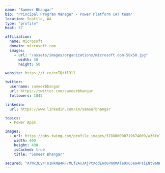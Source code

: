 ```yaml
---
name: "Sameer Bhangar"
bio: "Principal Program Manager - Power Platform CAT team"
location: Seattle, WA
type: "profile"
heat: 57

affiliation:
  name: Microsoft
  domain: microsoft.com
  images:
    - url: "/assets/images/organizations/microsoft.com-50x50.jpg"
      width: 50
      height: 50

website: https://t.co/nrTQtfl3ll

twitter:
  username: sameerbhangar
  url: https://twitter.com/sameerbhangar
  followers: 1045

linkedin:
  url: https://www.linkedin.com/in/sameerbhangar

topics:
  - Power Apps

images:
  - url: https://pbs.twimg.com/profile_images/378800000719674009/a36fe7ddfab1778b76e5793772e43798_400x400.jpeg
    width: 400
    height: 400
    isCached: true
    title: "Sameer Bhangar"

secured: "ATWx3Ly4Tn1HkNB4RF/MLf2AxJAjPtXqdEnd6PmmMAleOx6Jea4PsiENt9aNHRm98lDY3xhjSD7PBziiEczIqEXhTJyrA+Rkz4MfdG+4LgYoe8O2/SZV0be1JQDZi5QQth1BoXYA7ZDWgLHfZkb7CeSSfLq/+GE1JwMFBcW4nW168jK80wrXCQ0Cxa7gBf+jLgQdbj9zcxWXLIYnu2uAv3s/RBEdAu8cnZaA7/prQz40r1uOzKoR/GrL9VyoYbIFdHxCcWuLmWxQ1HZImKrmFnycfxu1Vo8QMW+9APXkCsB9L9Y2IbIK95E71rKeUxUQ+k1v5mqERZXV6Bd4PjV5aW0wIx2D9kbkSpC9i3UNlmYOk4rSJAMwZnE8stY/VaxAjLDq8VNDmMOIEY8JFn7bLNZtdVsNXlc5D0YpoeMV0ok=;TbE5fFv+yPxoYLFr6Uv5ww=="
---
```


